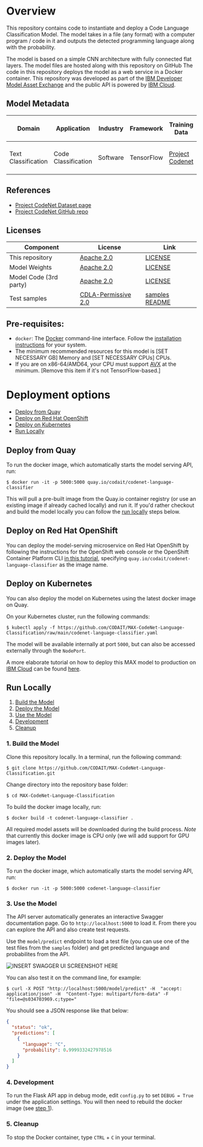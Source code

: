 # Overview

This repository contains code to instantiate and deploy a Code Language Classification Model.
The model takes in a file (any format) with a computer program / code in it and outputs the detected programming language along with the probability. 

The model is based on a simple CNN architecture with fully connected flat layers. The model files are hosted along with this repository on GitHub
The code in this repository deploys the model as a web service in a Docker container. This repository was developed
as part of the [IBM Developer Model Asset Exchange](https://developer.ibm.com/exchanges/models/) and the public API is powered by [IBM Cloud](https://ibm.biz/Bdz2XM).

## Model Metadata
| Domain | Application | Industry  | Framework | Training Data | Input Data Format |
| ------------- | --------  | -------- | --------- | --------- | -------------- | 
| Text Classification | Code Classification | Software | TensorFlow | [Project Codenet](https://developer.ibm.com/exchanges/data/all/project-codenet/) | Various coding language formats |

## References


* [Project CodeNet Dataset page](https://developer.ibm.com/exchanges/data/all/project-codenet/)
* [Project CodeNet GitHub repo](https://github.com/IBM/Project_CodeNet)

## Licenses

| Component | License | Link  |
| ------------- | --------  | -------- |
| This repository | [Apache 2.0](https://www.apache.org/licenses/LICENSE-2.0) | [LICENSE](LICENSE) |
| Model Weights | [Apache 2.0](https://www.apache.org/licenses/LICENSE-2.0) | [LICENSE](LICENSE) |
| Model Code (3rd party) | [Apache 2.0](https://www.apache.org/licenses/LICENSE-2.0) | [LICENSE](LICENSE) |
| Test samples | [CDLA-Permissive 2.0](https://cdla.io) | [samples README](samples/README.md) |

## Pre-requisites:

* `docker`: The [Docker](https://www.docker.com/) command-line interface. Follow the [installation instructions](https://docs.docker.com/install/) for your system.
* The minimum recommended resources for this model is [SET NECESSARY GB] Memory and [SET NECESSARY CPUs] CPUs.
* If you are on x86-64/AMD64, your CPU must support [AVX](https://en.wikipedia.org/wiki/Advanced_Vector_Extensions) at the minimum. [Remove this item if it's not TensorFlow-based.]

# Deployment options

* [Deploy from Quay](#deploy-from-quay)
* [Deploy on Red Hat OpenShift](#deploy-on-red-hat-openshift)
* [Deploy on Kubernetes](#deploy-on-kubernetes)
* [Run Locally](#run-locally)

## Deploy from Quay

To run the docker image, which automatically starts the model serving API, run:

```
$ docker run -it -p 5000:5000 quay.io/codait/codenet-language-classifier
```

This will pull a pre-built image from the Quay.io container registry (or use an existing image if already cached locally) and run it.
If you'd rather checkout and build the model locally you can follow the [run locally](#run-locally) steps below.

## Deploy on Red Hat OpenShift

You can deploy the model-serving microservice on Red Hat OpenShift by following the instructions for the OpenShift web console or the OpenShift Container Platform CLI [in this tutorial](https://developer.ibm.com/tutorials/deploy-a-model-asset-exchange-microservice-on-red-hat-openshift/), specifying `quay.io/codait/codenet-language-classifier` as the image name.

## Deploy on Kubernetes

You can also deploy the model on Kubernetes using the latest docker image on Quay.

On your Kubernetes cluster, run the following commands:

```
$ kubectl apply -f https://github.com/CODAIT/MAX-CodeNet-Language-Classification/raw/main/codenet-language-classifier.yaml
```

The model will be available internally at port `5000`, but can also be accessed externally through the `NodePort`.

A more elaborate tutorial on how to deploy this MAX model to production on [IBM Cloud](https://ibm.biz/Bdz2XM) can be found [here](http://ibm.biz/max-to-ibm-cloud-tutorial).

## Run Locally

1. [Build the Model](#1-build-the-model)
2. [Deploy the Model](#2-deploy-the-model)
3. [Use the Model](#3-use-the-model)
4. [Development](#4-development)
5. [Cleanup](#5-cleanup)


### 1. Build the Model

Clone this repository locally. In a terminal, run the following command:

```
$ git clone https://github.com/CODAIT/MAX-CodeNet-Language-Classification.git
```

Change directory into the repository base folder:

```
$ cd MAX-CodeNet-Language-Classification
```

To build the docker image locally, run: 

```
$ docker build -t codenet-language-classifier .
```

All required model assets will be downloaded during the build process. _Note_ that currently this docker image is CPU only (we will add support for GPU images later).


### 2. Deploy the Model

To run the docker image, which automatically starts the model serving API, run:

```
$ docker run -it -p 5000:5000 codenet-language-classifier
```

### 3. Use the Model

The API server automatically generates an interactive Swagger documentation page. Go to `http://localhost:5000` to load it. From there you can explore the API and also create test requests.

Use the `model/predict` endpoint to load a test file (you can use one of the test files from the `samples` folder) and get predicted language and probabilites from the API.

![INSERT SWAGGER UI SCREENSHOT HERE](docs/swagger-screenshot.png)

You can also test it on the command line, for example:

```
$ curl -X POST "http://localhost:5000/model/predict" -H  "accept: application/json" -H  "Content-Type: multipart/form-data" -F "file=@s034703969.c;type="
```

You should see a JSON response like that below:

```json
{
  "status": "ok",
  "predictions": [
    {
      "language": "C",
      "probability": 0.9999332427978516
    }
  ]
}
```

### 4. Development

To run the Flask API app in debug mode, edit `config.py` to set `DEBUG = True` under the application settings. You will then need to rebuild the docker image (see [step 1](#1-build-the-model)).

### 5. Cleanup

To stop the Docker container, type `CTRL` + `C` in your terminal.
